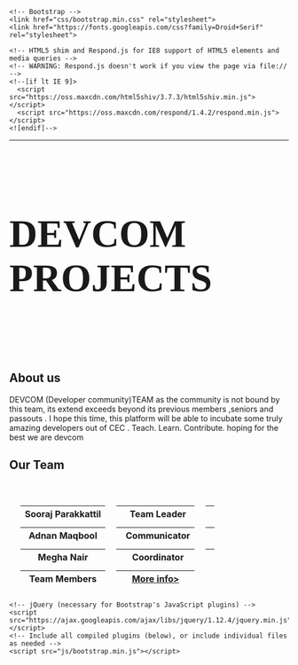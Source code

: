 <html lang="en">
  <head>
    <meta charset="utf-8">
    <meta http-equiv="X-UA-Compatible" content="IE=edge">
    <meta name="viewport" content="width=device-width, initial-scale=1">
    <!-- The above 3 meta tags *must* come first in the head; any other head content must come *after* these tags -->
    <title>DEVCOM PROJECTS</title>

    <!-- Bootstrap -->
    <link href="css/bootstrap.min.css" rel="stylesheet">
    <link href="https://fonts.googleapis.com/css?family=Droid+Serif" rel="stylesheet">

    <!-- HTML5 shim and Respond.js for IE8 support of HTML5 elements and media queries -->
    <!-- WARNING: Respond.js doesn't work if you view the page via file:// -->
    <!--[if lt IE 9]>
      <script src="https://oss.maxcdn.com/html5shiv/3.7.3/html5shiv.min.js"></script>
      <script src="https://oss.maxcdn.com/respond/1.4.2/respond.min.js"></script>
    <![endif]-->
<style>
 h1{ 
    font-family: 'Droid Serif', serif;
    font-size: 5em;
    }
table {
    border-collapse: separate;
    border-spacing: 20px 10px;
}

</style>

  </head>
  <body>
    <hr>
    <br>
    <h1> DEVCOM PROJECTS</h1>
<br>
<br>
<br>



<div class="container">
<h2>About us</h2>
<div class="row">
<div class="col-lg-9">
<div class="well">

<p>DEVCOM (Developer community)TEAM 
as the community is not bound by this team, its extend exceeds beyond its previous members ,seniors and passouts . I hope this time, this platform will be able to incubate some truly amazing developers out of CEC . 
Teach.
Learn.
Contribute.
hoping for the best 
we are devcom 
</p>
</div></div></div></div>



<div class="container">
<h2>Our Team</h2>
<br>
<div class="row">
<div class="col-lg-9">
<div class="well">
<table >
<tr>
      <th>Sooraj Parakkattil</th>
      <th>&nbsp&nbspTeam Leader</th>
      <th><a href="https://www.facebook.com/soorajiam"><span class="glyphicon glyphicon-user"></span></a></th>
      </tr>
<tr>
      <th>Adnan Maqbool</th>
      <th>&nbsp&nbspCommunicator</th>
      <th><a href="https://www.facebook.com/profile.php?id=1397376003"><span class="glyphicon glyphicon-user"></span></a></th></tr>
<tr>
      <th>Megha Nair</th>
      <th>&nbsp&nbspCoordinator</th>
      <th><a href="https://www.facebook.com/megha.nair.758"><span class="glyphicon glyphicon-user"></span> </a></th></tr>
<tr>
      <th>Team Members</th>
      <th><a href="https://www.facebook.com/photo.php?fbid=1286798481376571&set=a.310638012325961.73424.100001392943546&type=3&theater" class="btn">More info></a></th></tr>


</table>
</div></div></div></div>

    <!-- jQuery (necessary for Bootstrap's JavaScript plugins) -->
    <script src="https://ajax.googleapis.com/ajax/libs/jquery/1.12.4/jquery.min.js"></script>
    <!-- Include all compiled plugins (below), or include individual files as needed -->
    <script src="js/bootstrap.min.js"></script>
  </body>
</html>
